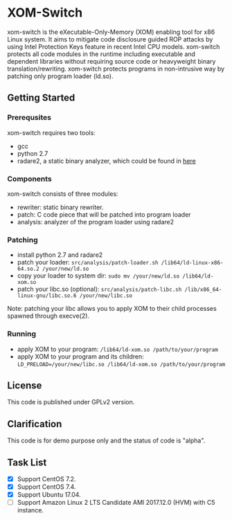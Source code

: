  # XOM-Switch

xom-switch is the eXecutable-Only-Memory (XOM) enabling tool for x86 Linux
system. It aims to mitigate code disclosure guided ROP attacks by using Intel
Protection Keys feature in recent Intel CPU models. xom-switch protects all
code modules in the runtime including executable and dependent libraries
without requiring source code or heavyweight binary translation/rewriting.
xom-switch protects programs in non-intrusive way by patching only program
loader (ld.so).

## Getting Started

### Prerequsites

xom-switch requires two tools:
  - gcc
  - python 2.7
  - radare2, a static binary analyzer, which could be found in [here](https://github.com/radare/radare2.git)

### Components
xom-switch consists of three modules:
 - rewriter: static binary rewriter.
 - patch: C code piece that will be patched into program loader
 - analysis: analyzer of the program loader using radare2

### Patching
 - install python 2.7 and radare2
 - patch your loader: `src/analysis/patch-loader.sh /lib64/ld-linux-x86-64.so.2 /your/new/ld.so`
 - copy your loader to system dir: ```sudo mv /your/new/ld.so /lib64/ld-xom.so```
 - patch your libc.so (optional): ```src/analysis/patch-libc.sh /lib/x86_64-linux-gnu/libc.so.6 /your/new/libc.so```

Note: patching your libc allows you to apply XOM to their child processes spawned through execve(2).

### Running
 - apply XOM to your program: `/lib64/ld-xom.so /path/to/your/program`
 - apply XOM to your program and its children: `LD_PRELOAD=/your/new/libc.so /lib64/ld-xom.so /path/to/your/program`

## License

This code is published under GPLv2 version.

## Clarification

This code is for demo purpose only and the status of code is "alpha".

## Task List

- [x] Support CentOS 7.2.
- [x] Support CentOS 7.4.
- [x] Support Ubuntu 17.04.
- [ ] Support Amazon Linux 2 LTS Candidate AMI 2017.12.0 (HVM) with C5 instance.
